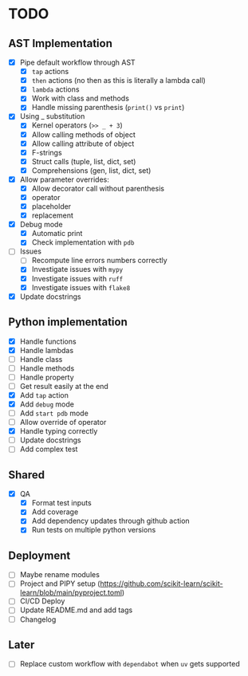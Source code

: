 # TODO

## AST Implementation

- [x] Pipe default workflow through AST
  - [x] `tap` actions
  - [x] `then` actions (no then as this is literally a lambda call)
  - [x] `lambda` actions
  - [x] Work with class and methods
  - [x] Handle missing parenthesis (`print()` vs `print`)
- [x] Using _ substitution
  - [x] Kernel operators (`>> _ + 3`)
  - [x] Allow calling methods of object
  - [x] Allow calling attribute of object
  - [x] F-strings
  - [x] Struct calls (tuple, list, dict, set)
  - [x] Comprehensions (gen, list, dict, set)
- [x] Allow parameter overrides:
  - [x] Allow decorator call without parenthesis
  - [x] operator
  - [x] placeholder
  - [x] replacement
- [x] Debug mode
  - [x] Automatic print
  - [x] Check implementation with `pdb`
- [ ] Issues
  - [ ] Recompute line errors numbers correctly
  - [x] Investigate issues with `mypy`
  - [x] Investigate issues with `ruff`
  - [x] Investigate issues with `flake8`
- [x] Update docstrings

## Python implementation

- [x] Handle functions
- [x] Handle lambdas
- [ ] Handle class
- [ ] Handle methods
- [ ] Handle property
- [ ] Get result easily at the end
- [x] Add `tap` action
- [x] Add `debug` mode
- [ ] Add `start pdb` mode
- [ ] Allow override of operator
- [x] Handle typing correctly
- [ ] Update docstrings
- [ ] Add complex test

## Shared

- [x] QA
  - [x] Format test inputs
  - [x] Add coverage
  - [x] Add dependency updates through github action
  - [x] Run tests on multiple python versions

## Deployment

- [ ] Maybe rename modules
- [ ] Project and PIPY setup (<https://github.com/scikit-learn/scikit-learn/blob/main/pyproject.toml>)
- [ ] CI/CD Deploy
- [ ] Update README.md and add tags
- [ ] Changelog

## Later

- [ ] Replace custom workflow with `dependabot` when `uv` gets supported
